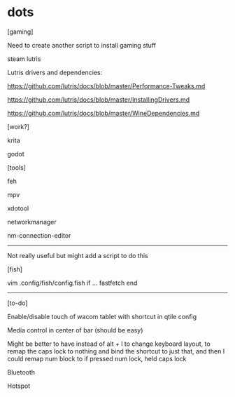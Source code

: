 # dots

[gaming]

Need to create another script to install gaming stuff

steam lutris

Lutris drivers and dependencies:

https://github.com/lutris/docs/blob/master/Performance-Tweaks.md

https://github.com/lutris/docs/blob/master/InstallingDrivers.md

https://github.com/lutris/docs/blob/master/WineDependencies.md

[work?]

krita

godot

[tools]

feh

mpv

xdotool

networkmanager

nm-connection-editor

---

Not really useful but might add a script to do this

[fish]

vim .config/fish/config.fish
if ...
	fastfetch
end

---

[to-do]

Enable/disable touch of wacom tablet with shortcut in qtile config

Media control in center of bar (should be easy)

Might be better to have instead of alt + l to change keyboard layout, to remap the caps lock to nothing and bind the shortcut to just that,
and then I could remap num block to if pressed num lock, held caps lock

Bluetooth

Hotspot

